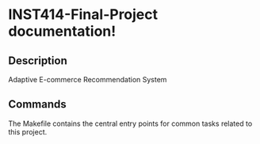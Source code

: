 # INST414-Final-Project documentation!

## Description

Adaptive E-commerce Recommendation System

## Commands

The Makefile contains the central entry points for common tasks related to this project.

